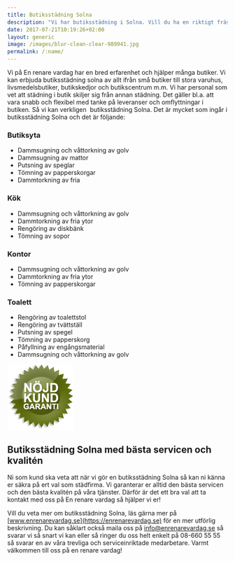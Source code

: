 ```yaml
---
title: Butiksstädning Solna
description: "Vi har butiksstädning i Solna. Vill du ha en riktigt fräsch butik? Det är ju så klart du vill ha det! Det är ju väldigt viktigt att butiken ser bra ut så att kunderna trivs och kommer tillbaka."
date: 2017-07-21T10:19:26+02:00
layout: generic
image: /images/blur-clean-clear-989941.jpg
permalink: /:name/
---
```

Vi på En renare vardag har en bred erfarenhet och hjälper många butiker. Vi kan erbjuda butiksstädning solna av allt ifrån små butiker till stora varuhus, livsmedelsbutiker, butikskedjor och butikscentrum m.m. Vi har personal som vet att städning i butik skiljer sig från annan städning. Det gäller bl.a. att vara snabb och flexibel med tanke på leveranser och omflyttningar i butiken. Så vi kan verkligen  butiksstädning Solna. Det är mycket som ingår i butiksstädning Solna och det är följande:  

### Butiksyta
- Dammsugning och våttorkning av golv  
- Dammsugning av mattor  
- Putsning av speglar  
- Tömning av papperskorgar  
- Dammtorkning av fria

### Kök
- Dammsugning och våttorkning av golv  
- Dammtorkning av fria ytor  
- Rengöring av diskbänk  
- Tömning av sopor

### Kontor 
- Dammsugning och våttorkning av golv  
- Dammtorkning av fria ytor  
- Tömning av papperskorgar

### Toalett
- Rengöring av toalettstol  
- Rengöring av tvättställ  
- Putsning av spegel  
- Tömning av papperskorg  
- Påfyllning av engångsmaterial  
- Dammsugning och våttorkning av golv

[![alt text](/images/ikon/nojdkund.png "Nöjd Kund Garanti")](https://enrenarevardag.se/foretag/butikstadning/) 

## Butiksstädning Solna med bästa servicen och kvalitén


Ni som kund ska veta att när vi gör en butiksstädning Solna så kan ni känna er säkra på ert val som städfirma. Vi garanterar er alltid den bästa servicen och den bästa kvalitén på våra tjänster. Därför är det ett bra val att ta kontakt med oss på En renare vardag så hjälper vi er!

Vill du veta mer om butiksstädning Solna, läs gärna mer på [www.enrenarevardag.se](https://enrenarevardag.se) för en mer utförlig beskrivning. Du kan såklart också maila oss på info@enrenarevardag.se så svarar vi så snart vi kan eller så ringer du oss helt enkelt på 08-660 55 55 så svarar en av våra trevliga och serviceinriktade medarbetare. Varmt välkommen till oss på en renare vardag!